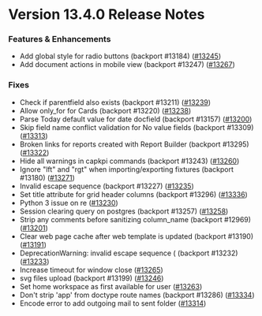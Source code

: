 # Version 13.4.0 Release Notes

### Features & Enhancements

- Add global style for radio buttons (backport #13184) ([#13245](https://github.com/capkpi/capkpi/pull/13245))
- Add document actions in mobile view (backport #13247) ([#13267](https://github.com/capkpi/capkpi/pull/13267))


### Fixes

- Check if parentfield also exists (backport #13211) ([#13239](https://github.com/capkpi/capkpi/pull/13239))
- Allow only_for for Cards (backport #13220) ([#13238](https://github.com/capkpi/capkpi/pull/13238))
- Parse Today default value for date docfield (backport #13157) ([#13200](https://github.com/capkpi/capkpi/pull/13200))
- Skip field name conflict validation for No value fields (backport #13309) ([#13313](https://github.com/capkpi/capkpi/pull/13313))
- Broken links for reports created with Report Builder (backport #13295) ([#13322](https://github.com/capkpi/capkpi/pull/13322))
- Hide all warnings in capkpi commands (backport #13243) ([#13260](https://github.com/capkpi/capkpi/pull/13260))
- Ignore "lft" and "rgt" when importing/exporting fixtures (backport #13180) ([#13271](https://github.com/capkpi/capkpi/pull/13271))
- Invalid escape sequence (backport #13227) ([#13235](https://github.com/capkpi/capkpi/pull/13235))
- Set title attribute for grid header columns (backport #13296) ([#13336](https://github.com/capkpi/capkpi/pull/13336))
- Python 3 issue on re ([#13230](https://github.com/capkpi/capkpi/pull/13230))
- Session clearing query on postgres (backport #13257) ([#13258](https://github.com/capkpi/capkpi/pull/13258))
- Strip any comments before sanitizing column_name (backport #12969) ([#13201](https://github.com/capkpi/capkpi/pull/13201))
- Clear web page cache after web template is updated (backport #13190) ([#13191](https://github.com/capkpi/capkpi/pull/13191))
- DeprecationWarning: invalid escape sequence \( (backport #13232) ([#13233](https://github.com/capkpi/capkpi/pull/13233))
- Increase timeout for window close ([#13265](https://github.com/capkpi/capkpi/pull/13265))
- svg files upload (backport #13199) ([#13246](https://github.com/capkpi/capkpi/pull/13246))
- Set home workspace as first available for user ([#13263](https://github.com/capkpi/capkpi/pull/13263))
- Don't strip 'app' from doctype route names (backport #13286) ([#13334](https://github.com/capkpi/capkpi/pull/13334))
- Encode error to add outgoing mail to sent folder ([#13314](https://github.com/capkpi/capkpi/pull/13314))